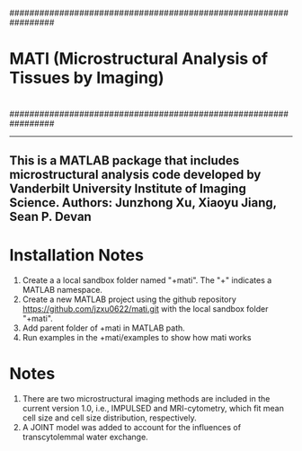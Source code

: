 #################################################################
#
# MATI (Microstructural Analysis of Tissues by Imaging)
#
#################################################################

---------------------------------------------------------------------------------------------------------------
This is a MATLAB package that includes microstructural analysis code developed by Vanderbilt University Institute of Imaging Science. 
Authors:  Junzhong Xu, Xiaoyu Jiang, Sean P. Devan
---------------------------------------------------------------------------------------------------------------
# Installation Notes
1. Create a a local sandbox folder named "+mati". The "+" indicates a MATLAB namespace. 
2. Create a new MATLAB project using the github repository https://github.com/jzxu0622/mati.git with the local sandbox folder "+mati". 
3. Add parent folder of +mati in MATLAB path. 
4. Run examples in the +mati/examples to show how mati works

# Notes
1. There are two microstructural imaging methods are included in the current version 1.0, i.e., IMPULSED and MRI-cytometry, which fit mean cell size and cell size distribution, respectively. 
2. A JOINT model was added to account for the influences of transcytolemmal water exchange. 
